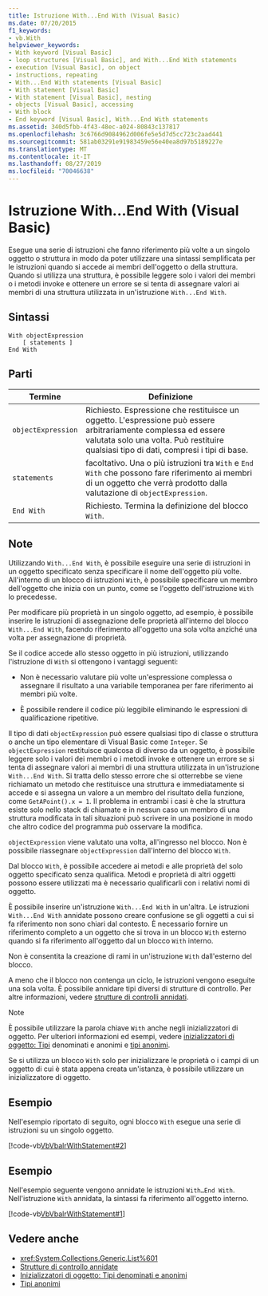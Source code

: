 ```yaml
---
title: Istruzione With...End With (Visual Basic)
ms.date: 07/20/2015
f1_keywords:
- vb.With
helpviewer_keywords:
- With keyword [Visual Basic]
- loop structures [Visual Basic], and With...End With statements
- execution [Visual Basic], on object
- instructions, repeating
- With...End With statements [Visual Basic]
- With statement [Visual Basic]
- With statement [Visual Basic], nesting
- objects [Visual Basic], accessing
- With block
- End keyword [Visual Basic], With...End With statements
ms.assetid: 340d5fbb-4f43-48ec-a024-80843c137817
ms.openlocfilehash: 3c6766d9084962d006fe5e5d7d5cc723c2aad441
ms.sourcegitcommit: 581ab03291e91983459e56e40ea8d97b5189227e
ms.translationtype: MT
ms.contentlocale: it-IT
ms.lasthandoff: 08/27/2019
ms.locfileid: "70046638"
---
```

# <a name="withend-with-statement-visual-basic"></a>Istruzione With...End With (Visual Basic)

Esegue una serie di istruzioni che fanno riferimento più volte a un singolo oggetto o struttura in modo da poter utilizzare una sintassi semplificata per le istruzioni quando si accede ai membri dell'oggetto o della struttura.  Quando si utilizza una struttura, è possibile leggere solo i valori dei membri o i metodi invoke e ottenere un errore se si tenta di assegnare valori ai membri di una struttura utilizzata in un'istruzione `With...End With`.

## <a name="syntax"></a>Sintassi

```
With objectExpression
    [ statements ]
End With
```

## <a name="parts"></a>Parti

|Termine|Definizione|
|---|---|
|`objectExpression`|Richiesto. Espressione che restituisce un oggetto. L'espressione può essere arbitrariamente complessa ed essere valutata solo una volta. Può restituire qualsiasi tipo di dati, compresi i tipi di base.|
|`statements`|facoltativo. Una o più istruzioni tra `With` e `End With` che possono fare riferimento ai membri di un oggetto che verrà prodotto dalla valutazione di `objectExpression`.|
|`End With`|Richiesto. Termina la definizione del blocco `With`.|

## <a name="remarks"></a>Note

Utilizzando `With...End With`, è possibile eseguire una serie di istruzioni in un oggetto specificato senza specificare il nome dell'oggetto più volte. All'interno di un blocco di istruzioni `With`, è possibile specificare un membro dell'oggetto che inizia con un punto, come se l'oggetto dell'istruzione `With` lo precedesse.

Per modificare più proprietà in un singolo oggetto, ad esempio, è possibile inserire le istruzioni di assegnazione delle proprietà all'interno del blocco `With...End With`, facendo riferimento all'oggetto una sola volta anziché una volta per assegnazione di proprietà.

Se il codice accede allo stesso oggetto in più istruzioni, utilizzando l'istruzione di `With` si ottengono i vantaggi seguenti:

- Non è necessario valutare più volte un'espressione complessa o assegnare il risultato a una variabile temporanea per fare riferimento ai membri più volte.

- È possibile rendere il codice più leggibile eliminando le espressioni di qualificazione ripetitive.

Il tipo di dati `objectExpression` può essere qualsiasi tipo di classe o struttura o anche un tipo elementare di Visual Basic come `Integer`.  Se `objectExpression` restituisce qualcosa di diverso da un oggetto, è possibile leggere solo i valori dei membri o i metodi invoke e ottenere un errore se si tenta di assegnare valori ai membri di una struttura utilizzata in un'istruzione `With...End With`.  Si tratta dello stesso errore che si otterrebbe se viene richiamato un metodo che restituisce una struttura e immediatamente si accede e si assegna un valore a un membro del risultato della funzione, come `GetAPoint().x = 1`.  Il problema in entrambi i casi è che la struttura esiste solo nello stack di chiamate e in nessun caso un membro di una struttura modificata in tali situazioni può scrivere in una posizione in modo che altro codice del programma può osservare la modifica.

`objectExpression` viene valutato una volta, all'ingresso nel blocco. Non è possibile riassegnare `objectExpression` dall'interno del blocco `With`.

Dal blocco `With`, è possibile accedere ai metodi e alle proprietà del solo oggetto specificato senza qualifica. Metodi e proprietà di altri oggetti possono essere utilizzati ma è necessario qualificarli con i relativi nomi di oggetto.

È possibile inserire un'istruzione `With...End With` in un'altra. Le istruzioni `With...End With` annidate possono creare confusione se gli oggetti a cui si fa riferimento non sono chiari dal contesto. È necessario fornire un riferimento completo a un oggetto che si trova in un blocco `With` esterno quando si fa riferimento all'oggetto dal un blocco `With` interno.

Non è consentita la creazione di rami in un'istruzione `With` dall'esterno del blocco.

A meno che il blocco non contenga un ciclo, le istruzioni vengono eseguite una sola volta. È possibile annidare tipi diversi di strutture di controllo. Per altre informazioni, vedere [strutture di controlli annidati](../../../visual-basic/programming-guide/language-features/control-flow/nested-control-structures.md).

> [!NOTE]
> È possibile utilizzare la parola chiave `With` anche negli inizializzatori di oggetto. Per ulteriori informazioni ed esempi, vedere [inizializzatori di oggetto: Tipi](../../../visual-basic/programming-guide/language-features/objects-and-classes/object-initializers-named-and-anonymous-types.md) denominati e anonimi e [tipi anonimi](../../../visual-basic/programming-guide/language-features/objects-and-classes/anonymous-types.md).
>
> Se si utilizza un blocco `With` solo per inizializzare le proprietà o i campi di un oggetto di cui è stata appena creata un'istanza, è possibile utilizzare un inizializzatore di oggetto.

## <a name="example"></a>Esempio

Nell'esempio riportato di seguito, ogni blocco `With` esegue una serie di istruzioni su un singolo oggetto.

[!code-vb[VbVbalrWithStatement#2](~/samples/snippets/visualbasic/VS_Snippets_VBCSharp/vbvbalrwithstatement/vb/mainwindow.xaml.vb#2)]

## <a name="example"></a>Esempio

Nell'esempio seguente vengono annidate le istruzioni `With…End With`. Nell'istruzione `With` annidata, la sintassi fa riferimento all'oggetto interno.

[!code-vb[VbVbalrWithStatement#1](~/samples/snippets/visualbasic/VS_Snippets_VBCSharp/vbvbalrwithstatement/vb/mainwindow.xaml.vb#1)]

## <a name="see-also"></a>Vedere anche

- <xref:System.Collections.Generic.List%601>
- [Strutture di controllo annidate](../../../visual-basic/programming-guide/language-features/control-flow/nested-control-structures.md)
- [Inizializzatori di oggetto: Tipi denominati e anonimi](../../../visual-basic/programming-guide/language-features/objects-and-classes/object-initializers-named-and-anonymous-types.md)
- [Tipi anonimi](../../../visual-basic/programming-guide/language-features/objects-and-classes/anonymous-types.md)

